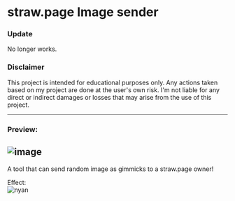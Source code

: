 # straw.page Image sender

### Update
No longer works.

### Disclaimer  

This project is intended for educational purposes only.
Any actions taken based on my project are done at the user's own risk.
I'm not liable for any direct or indirect damages or losses that may arise from the use of this project.

---
### Preview:  
![image](https://github.com/nonepork/straw.page-Image-sender/assets/59335048/7dc2214c-ad66-4c75-b9cf-6268a8a16fbd)
---
A tool that can send random image as gimmicks to a straw.page owner!

Effect:  
![nyan](https://github.com/nonepork/straw.page-Image-sender/assets/59335048/198844bd-bca7-4a30-b696-143a45331323)
